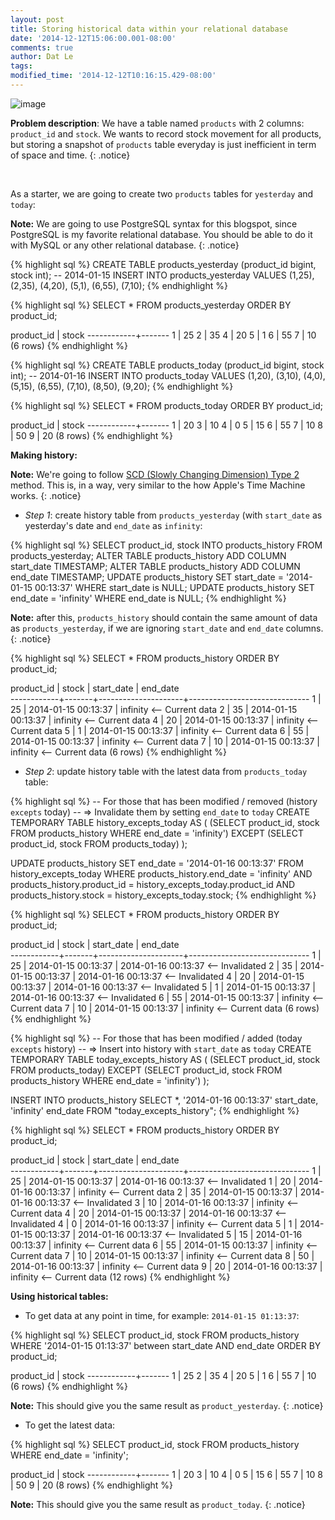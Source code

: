 ```yaml
---
layout: post
title: Storing historical data within your relational database
date: '2014-12-12T15:06:00.001-08:00'
comments: true
author: Dat Le
tags:
modified_time: '2014-12-12T10:16:15.429-08:00'
---
```


![image](http://i.imgur.com/6uJIfTf.png)

**Problem description**: We have a table named `products` with 2 columns: `product_id` and `stock`. We wants to record stock movement for all products, but storing a snapshot of `products` table everyday is just inefficient in term of space and time.
{: .notice}

<br>

As a starter, we are going to create two `products` tables for `yesterday` and `today`:

**Note:** We are going to use PostgreSQL syntax for this blogspot, since PostgreSQL is my favorite relational database. You should be able to do it with MySQL or any other relational database.
{: .notice}

{% highlight sql %}
CREATE TABLE products_yesterday (product_id bigint, stock int); -- 2014-01-15
INSERT INTO products_yesterday VALUES
    (1,25), (2,35), (4,20), (5,1), (6,55), (7,10);
{% endhighlight %}

{% highlight sql %}
SELECT * FROM products_yesterday ORDER BY product_id;

 product_id | stock 
------------+-------
          1 |    25
          2 |    35
          4 |    20
          5 |     1
          6 |    55
          7 |    10
(6 rows)
{% endhighlight %}

{% highlight sql %}
CREATE TABLE products_today (product_id bigint, stock int); -- 2014-01-16
INSERT INTO products_today VALUES
    (1,20), (3,10), (4,0), (5,15), (6,55), (7,10), (8,50), (9,20);
{% endhighlight %}

{% highlight sql %}
SELECT * FROM products_today ORDER BY product_id;

 product_id | stock 
------------+-------
          1 |    20
          3 |    10
          4 |     0
          5 |    15
          6 |    55
          7 |    10
          8 |    50
          9 |    20
(8 rows)
{% endhighlight %}

**Making history:**

**Note:** We're going to follow [SCD (Slowly Changing Dimension) Type 2](http://en.wikipedia.org/wiki/Slowly_changing_dimension#Type_2) method. This is, in a way, very similar to the how Apple's Time Machine works.
{: .notice}

- *Step 1*: create history table from `products_yesterday` (with `start_date` as yesterday's date and `end_date` as `infinity`:

{% highlight sql %}
SELECT product_id, stock INTO products_history FROM products_yesterday;
ALTER TABLE products_history ADD COLUMN start_date TIMESTAMP;
ALTER TABLE products_history ADD COLUMN end_date   TIMESTAMP;
UPDATE products_history SET start_date = '2014-01-15 00:13:37' WHERE start_date is NULL;
UPDATE products_history SET end_date   = 'infinity' WHERE end_date is NULL;
{% endhighlight %}

**Note:** after this, `products_history` should contain the same amount of data as `products_yesterday`, if we are ignoring `start_date` and `end_date` columns.
{: .notice}

{% highlight sql %}
SELECT * FROM products_history ORDER BY product_id;

 product_id | stock |     start_date      |           end_date           
------------+-------+---------------------+------------------------------
          1 |    25 | 2014-01-15 00:13:37 | infinity <-- Current data
          2 |    35 | 2014-01-15 00:13:37 | infinity <-- Current data
          4 |    20 | 2014-01-15 00:13:37 | infinity <-- Current data
          5 |     1 | 2014-01-15 00:13:37 | infinity <-- Current data
          6 |    55 | 2014-01-15 00:13:37 | infinity <-- Current data
          7 |    10 | 2014-01-15 00:13:37 | infinity <-- Current data
(6 rows)
{% endhighlight %}

- *Step 2*: update history table with the latest data from `products_today` table:

{% highlight sql %}
-- For those that has been modified / removed (history `excepts` today)
-- => Invalidate them by setting `end_date` to `today`
CREATE TEMPORARY TABLE history_excepts_today AS (
    (SELECT product_id, stock FROM products_history WHERE end_date = 'infinity')
        EXCEPT
    (SELECT product_id, stock FROM products_today)
);

UPDATE products_history SET end_date = '2014-01-16 00:13:37'
FROM history_excepts_today
WHERE products_history.end_date = 'infinity'
AND products_history.product_id = history_excepts_today.product_id
AND products_history.stock = history_excepts_today.stock;
{% endhighlight %}

{% highlight sql %}
SELECT * FROM products_history ORDER BY product_id;

 product_id | stock |     start_date      |           end_date           
------------+-------+---------------------+------------------------------
          1 |    25 | 2014-01-15 00:13:37 | 2014-01-16 00:13:37 <-- Invalidated
          2 |    35 | 2014-01-15 00:13:37 | 2014-01-16 00:13:37 <-- Invalidated
          4 |    20 | 2014-01-15 00:13:37 | 2014-01-16 00:13:37 <-- Invalidated
          5 |     1 | 2014-01-15 00:13:37 | 2014-01-16 00:13:37 <-- Invalidated
          6 |    55 | 2014-01-15 00:13:37 | infinity <-- Current data
          7 |    10 | 2014-01-15 00:13:37 | infinity <-- Current data
(6 rows)
{% endhighlight %}

{% highlight sql %}
-- For those that has been modified / added (today `excepts` history)
-- => Insert into history with `start_date` as `today`
CREATE TEMPORARY TABLE today_excepts_history AS (
    (SELECT product_id, stock FROM products_today)
        EXCEPT
    (SELECT product_id, stock FROM products_history WHERE end_date = 'infinity')
);

INSERT INTO products_history
SELECT *, '2014-01-16 00:13:37' start_date, 'infinity' end_date
FROM "today_excepts_history";
{% endhighlight %}

{% highlight sql %}
SELECT * FROM products_history ORDER BY product_id;

 product_id | stock |     start_date      |           end_date           
------------+-------+---------------------+------------------------------
          1 |    25 | 2014-01-15 00:13:37 | 2014-01-16 00:13:37 <-- Invalidated
          1 |    20 | 2014-01-16 00:13:37 | infinity <-- Current data
          2 |    35 | 2014-01-15 00:13:37 | 2014-01-16 00:13:37 <-- Invalidated
          3 |    10 | 2014-01-16 00:13:37 | infinity <-- Current data
          4 |    20 | 2014-01-15 00:13:37 | 2014-01-16 00:13:37 <-- Invalidated
          4 |     0 | 2014-01-16 00:13:37 | infinity <-- Current data
          5 |     1 | 2014-01-15 00:13:37 | 2014-01-16 00:13:37 <-- Invalidated
          5 |    15 | 2014-01-16 00:13:37 | infinity <-- Current data
          6 |    55 | 2014-01-15 00:13:37 | infinity <-- Current data
          7 |    10 | 2014-01-15 00:13:37 | infinity <-- Current data
          8 |    50 | 2014-01-16 00:13:37 | infinity <-- Current data
          9 |    20 | 2014-01-16 00:13:37 | infinity <-- Current data
(12 rows)
{% endhighlight %}

**Using historical tables:**

- To get data at any point in time, for example: `2014-01-15 01:13:37`:

{% highlight sql %}
SELECT product_id, stock FROM products_history
WHERE '2014-01-15 01:13:37' between start_date AND end_date ORDER BY product_id;

 product_id | stock 
------------+-------
          1 |    25
          2 |    35
          4 |    20
          5 |     1
          6 |    55
          7 |    10
(6 rows)
{% endhighlight %}

**Note:** This should give you the same result as `product_yesterday`.
{: .notice}

- To get the latest data:

{% highlight sql %}
SELECT product_id, stock FROM products_history 
WHERE end_date = 'infinity';

 product_id | stock 
------------+-------
          1 |    20
          3 |    10
          4 |     0
          5 |    15
          6 |    55
          7 |    10
          8 |    50
          9 |    20
(8 rows)
{% endhighlight %}

**Note:** This should give you the same result as `product_today`.
{: .notice}